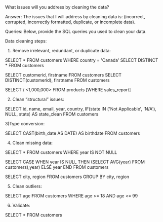 What issues will you address by cleaning the data?

Answer: The issues that I will address by cleaning data is: (incorrect, corrupted, incorrectly formatted, duplicate, or incomplete data).


Queries:
Below, provide the SQL queries you used to clean your data.




Data cleaning steps:

1) Remove irrelevant, redundant, or duplicate data:

SELECT * FROM customers WHERE country = 'Canada'
SELECT DISTINCT * FROM customers

SELECT customerid, firstname FROM customers
SELECT DISTINCT(customerid), firstname FROM customers

SELECT <sales> / <1,000,000>
FROM products
[WHERE sales_report]

2) Clean “structural” issues:

SELECT id, name, email, year, country,
IF(state IN ('Not Applicable', 'N/A'), NULL, state) AS state_clean
FROM customers

3)Type conversion:

SELECT CAST(birth_date AS DATE) AS birthdate FROM customers

4) Clean missing data:

SELECT * FROM customers WHERE year IS NOT NULL


SELECT
CASE
WHEN year IS NULL THEN (SELECT AVG(year) FROM customers),year)
ELSE year
END
FROM customers


SELECT city, region FROM customers
GROUP BY city, region

5) Clean outliers:

SELECT age FROM customers WHERE age >= 18 AND age <= 99

6) Validate:

SELECT * FROM customers
